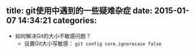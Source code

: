 title: git使用中遇到的一些疑难杂症
date: 2015-01-07 14:34:21
categories:
---
* 如何解决Git的大小不敏感问题？
  * 设置Git大小写敏感：
  `git config core.ignorecase false`
